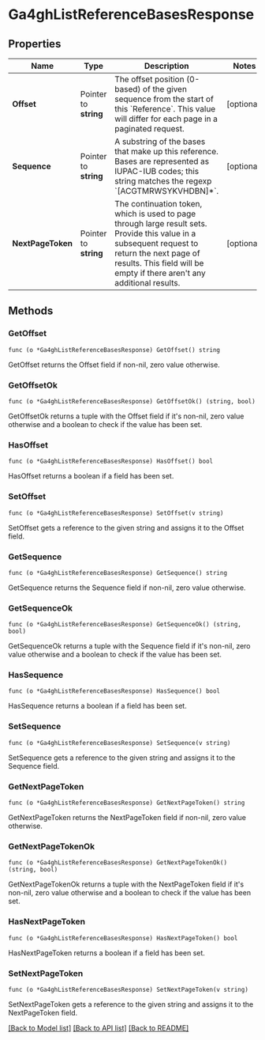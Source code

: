 # Ga4ghListReferenceBasesResponse

## Properties

Name | Type | Description | Notes
------------ | ------------- | ------------- | -------------
**Offset** | Pointer to **string** | The offset position (0-based) of the given sequence from the start of this &#x60;Reference&#x60;. This value will differ for each page in a paginated request. | [optional] 
**Sequence** | Pointer to **string** | A substring of the bases that make up this reference. Bases are represented as IUPAC-IUB codes; this string matches the regexp &#x60;[ACGTMRWSYKVHDBN]*&#x60;. | [optional] 
**NextPageToken** | Pointer to **string** | The continuation token, which is used to page through large result sets. Provide this value in a subsequent request to return the next page of results. This field will be empty if there aren&#39;t any additional results. | [optional] 

## Methods

### GetOffset

`func (o *Ga4ghListReferenceBasesResponse) GetOffset() string`

GetOffset returns the Offset field if non-nil, zero value otherwise.

### GetOffsetOk

`func (o *Ga4ghListReferenceBasesResponse) GetOffsetOk() (string, bool)`

GetOffsetOk returns a tuple with the Offset field if it's non-nil, zero value otherwise
and a boolean to check if the value has been set.

### HasOffset

`func (o *Ga4ghListReferenceBasesResponse) HasOffset() bool`

HasOffset returns a boolean if a field has been set.

### SetOffset

`func (o *Ga4ghListReferenceBasesResponse) SetOffset(v string)`

SetOffset gets a reference to the given string and assigns it to the Offset field.

### GetSequence

`func (o *Ga4ghListReferenceBasesResponse) GetSequence() string`

GetSequence returns the Sequence field if non-nil, zero value otherwise.

### GetSequenceOk

`func (o *Ga4ghListReferenceBasesResponse) GetSequenceOk() (string, bool)`

GetSequenceOk returns a tuple with the Sequence field if it's non-nil, zero value otherwise
and a boolean to check if the value has been set.

### HasSequence

`func (o *Ga4ghListReferenceBasesResponse) HasSequence() bool`

HasSequence returns a boolean if a field has been set.

### SetSequence

`func (o *Ga4ghListReferenceBasesResponse) SetSequence(v string)`

SetSequence gets a reference to the given string and assigns it to the Sequence field.

### GetNextPageToken

`func (o *Ga4ghListReferenceBasesResponse) GetNextPageToken() string`

GetNextPageToken returns the NextPageToken field if non-nil, zero value otherwise.

### GetNextPageTokenOk

`func (o *Ga4ghListReferenceBasesResponse) GetNextPageTokenOk() (string, bool)`

GetNextPageTokenOk returns a tuple with the NextPageToken field if it's non-nil, zero value otherwise
and a boolean to check if the value has been set.

### HasNextPageToken

`func (o *Ga4ghListReferenceBasesResponse) HasNextPageToken() bool`

HasNextPageToken returns a boolean if a field has been set.

### SetNextPageToken

`func (o *Ga4ghListReferenceBasesResponse) SetNextPageToken(v string)`

SetNextPageToken gets a reference to the given string and assigns it to the NextPageToken field.


[[Back to Model list]](../README.md#documentation-for-models) [[Back to API list]](../README.md#documentation-for-api-endpoints) [[Back to README]](../README.md)


